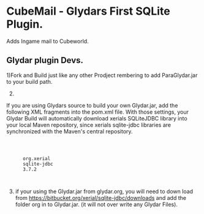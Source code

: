 CubeMail - Glydars First SQLite Plugin.
========================================

 Adds Ingame mail to Cubeworld.
 
 Glydar plugin Devs.
 -------------------
 1)Fork and Build just like any other Prodject rembering to add ParaGlydar.jar to your build path.
 
 
 2)
 If you are using Glydars source to build your own Glydar.jar, 
 add the following XML fragments into the pom.xml file. With those settings, 
 your Glydar Build will automatically download xerials SQLiteJDBC library into your local Maven repository, 
 since xerials sqlite-jdbc libraries are synchronized with the Maven's central repository.
 
 <pre><code>
<dependencies>
    <dependency>
      <groupId>org.xerial</groupId>
      <artifactId>sqlite-jdbc</artifactId>
      <version>3.7.2</version>
    </dependency>
</dependencies>
</code></pre>


3) if your using the Glydar.jar from glydar.org, you will need to down load from 
https://bitbucket.org/xerial/sqlite-jdbc/downloads and add the folder org in to Glydar.jar.
(it will not over write any Glydar Files).
